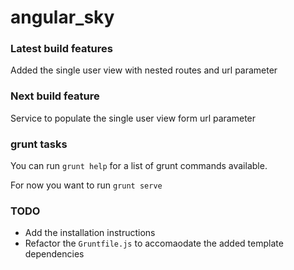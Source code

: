 # angular_sky

### Latest build features

Added the single user view with nested routes and url parameter

### Next build feature

Service to populate the single user view form url parameter

### grunt tasks

You can run `grunt help` for a list of grunt commands available.

For now you want to run `grunt serve`


### TODO

* Add the installation instructions
* Refactor the `Gruntfile.js` to accomaodate the added template dependencies
 
